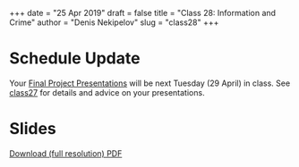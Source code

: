 +++
date = "25 Apr 2019"
draft = false
title = "Class 28: Information and Crime"
author = "Denis Nekipelov"
slug = "class28"
+++

# Schedule Update

Your [Final Project Presentations](/finalproject) will be next Tuesday
(29 April) in class. See [class27](/class27) for details and advice on
your presentations. 

# Slides

[Download (full resolution) PDF](/docs/class28.pdf)
